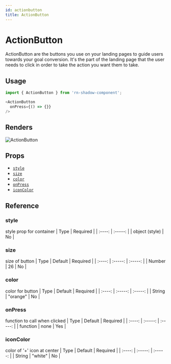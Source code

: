 ```yaml
---
id: actionbutton
title: ActionButton
---
```

# ActionButton
ActionButton are the buttons you use on your landing pages to guide users towards your goal conversion. It's the part of the landing page that the user needs to click in order to take the action you want them to take.

## Usage

```javascript
import { ActionButton } from 'rn-shadow-component';

<ActionButton
  onPress={() => {}}
/>
```

## Renders
![ActionButton]()

## Props

- [`style`](#style)
- [`size`](#size)
- [`color`](#color)
- [`onPress`](#onpress)
- [`iconColor`](#iconColor)

## Reference

### style
style prop for container
|  Type  | Required |
| :----: | :-----: |
| object (style) |  No    |

### size
size of button
|  Type  | Default | Required |
| :----: | :-----: | :-----: |
| Number | 26 | No |

### color
color for button
|  Type  | Default | Required |
| :----: | :-----: | :-----: |
| String | "orange" | No |

### onPress
function to call when clicked
|  Type  | Default | Required |
| :----: | :-----: | :-----: |
| function | none | Yes |

### iconColor
color of '+' icon at center
|  Type  | Default | Required |
| :----: | :-----: | :-----: |
| String | "white" | No |
